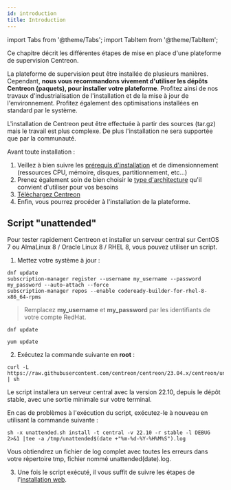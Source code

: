 ```yaml
---
id: introduction
title: Introduction
---
```

import Tabs from '@theme/Tabs';
import TabItem from '@theme/TabItem';

Ce chapitre décrit les différentes étapes de mise en place d'une plateforme de
supervision Centreon.

La plateforme de supervision peut être installée de plusieurs manières.
Cependant, **nous vous recommandons vivement d'utiliser les dépôts
Centreon (paquets), pour installer votre plateforme**. Profitez ainsi de nos
travaux d'industrialisation de l'installation et de la mise à jour de
l'environnement. Profitez également des optimisations installées en standard par
le système.

L'installation de Centreon peut être effectuée à partir des sources (tar.gz)
mais le travail est plus complexe. De plus l'installation ne sera supportée que par
la communauté.

Avant toute installation :

1. Veillez à bien suivre les [prérequis
   d'installation](prerequisites.md) et de dimensionnement
   (ressources CPU, mémoire, disques, partitionnement, etc...)
2. Prenez également soin de bien choisir le [type
   d'architecture](architectures.md) qu'il convient d'utiliser pour vos besoins
3. [Téléchargez Centreon](https://download.centreon.com/)
4. Enfin, vous pourrez procéder à l'installation de la plateforme.

## Script "unattended"

Pour tester rapidement Centreon et installer un serveur central sur CentOS 7 ou AlmaLinux 8 / Oracle Linux 8 / RHEL 8, vous pouvez utiliser un script.

1. Mettez votre système à jour :

<Tabs groupId="sync">
<TabItem value=" RHEL 8" label="RHEL 8">

```shell
dnf update
subscription-manager register --username my_username --password my_password --auto-attach --force
subscription-manager repos --enable codeready-builder-for-rhel-8-x86_64-rpms
```

> Remplacez **my_username** et **my_password** par les identifiants de votre compte RedHat.

</TabItem>
<TabItem value="Alma / Oracle Linux 8" label="Alma / Oracle Linux 8">

```shell
dnf update
```

</TabItem>
<TabItem value="CentOS 7" label="CentOS 7">

```shell
yum update
```

</TabItem>
</Tabs>

2. Exécutez la commande suivante en **root** :

``` shell
curl -L https://raw.githubusercontent.com/centreon/centreon/23.04.x/centreon/unattended.sh | sh
```

Le script installera un serveur central avec la version 22.10, depuis le dépôt stable, avec une sortie minimale sur votre terminal.

En cas de problèmes à l'exécution du script, exécutez-le à nouveau en utilisant la commande suivante :

```shell
sh -x unattended.sh install -t central -v 22.10 -r stable -l DEBUG  2>&1 |tee -a /tmp/unattended$(date +"%m-%d-%Y-%H%M%S").log
```

Vous obtiendrez un fichier de log complet avec toutes les erreurs dans votre répertoire tmp, fichier nommé unattended(date).log.

3. Une fois le script exécuté, il vous suffit de suivre les étapes de l'[installation web](web-and-post-installation.md).
